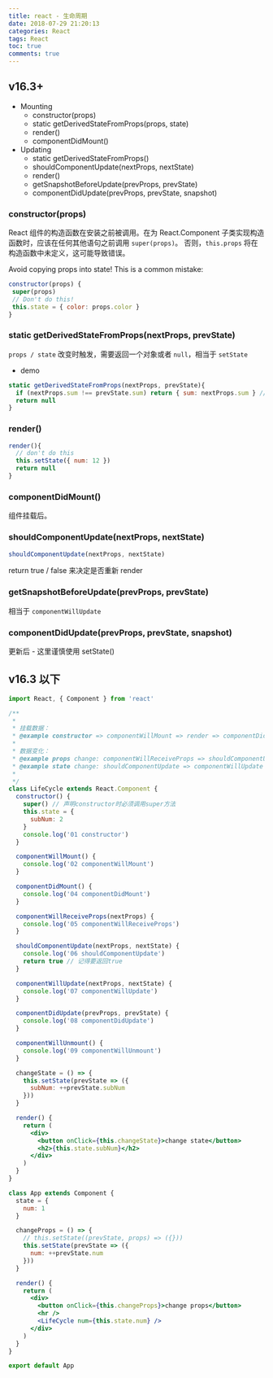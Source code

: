 ```yaml
---
title: react - 生命周期
date: 2018-07-29 21:20:13
categories: React
tags: React
toc: true
comments: true
---
```


## v16.3+

- Mounting
  - constructor(props)
  - static getDerivedStateFromProps(props, state)
  - render()
  - componentDidMount()
- Updating
  - static getDerivedStateFromProps()
  - shouldComponentUpdate(nextProps, nextState)
  - render()
  - getSnapshotBeforeUpdate(prevProps, prevState)
  - componentDidUpdate(prevProps, prevState, snapshot)

<!--more-->

### constructor(props)

React 组件的构造函数在安装之前被调用。在为 React.Component 子类实现构造函数时，应该在任何其他语句之前调用 `super(props)`。
否则，`this.props` 将在构造函数中未定义，这可能导致错误。

Avoid copying props into state! This is a common mistake:

```js
constructor(props) {
 super(props)
 // Don't do this!
 this.state = { color: props.color }
}
```

### static getDerivedStateFromProps(nextProps, prevState)

`props / state` 改变时触发，需要返回一个对象或者 `null`，相当于 `setState`

- demo

```js
static getDerivedStateFromProps(nextProps, prevState){
  if (nextProps.sum !== prevState.sum) return { sum: nextProps.sum } // 类似于 setState({ sum: nextProps.sum })
  return null
}
```

### render()

```js
render(){
  // don't do this
  this.setState({ num: 12 })
  return null
}

```

### componentDidMount()

组件挂载后。

### shouldComponentUpdate(nextProps, nextState)

```js
shouldComponentUpdate(nextProps, nextState)
```

return true / false 来决定是否重新 render

### getSnapshotBeforeUpdate(prevProps, prevState)

相当于 `componentWillUpdate`

### componentDidUpdate(prevProps, prevState, snapshot)

更新后 - 这里谨慎使用 setState()

## v16.3 以下

```jsx
import React, { Component } from 'react'

/**
 *
 * 挂载数据：
 * @example constructor => componentWillMount => render => componentDidMount
 *
 * 数据变化：
 * @example props change: componentWillReceiveProps => shouldComponentUpdate => componentWillUpdate => render => componentDidUpdate
 * @example state change: shouldComponentUpdate => componentWillUpdate => componentDidUpdate
 *
 */
class LifeCycle extends React.Component {
  constructor() {
    super() // 声明constructor时必须调用super方法
    this.state = {
      subNum: 2
    }
    console.log('01 constructor')
  }

  componentWillMount() {
    console.log('02 componentWillMount')
  }

  componentDidMount() {
    console.log('04 componentDidMount')
  }

  componentWillReceiveProps(nextProps) {
    console.log('05 componentWillReceiveProps')
  }

  shouldComponentUpdate(nextProps, nextState) {
    console.log('06 shouldComponentUpdate')
    return true // 记得要返回true
  }

  componentWillUpdate(nextProps, nextState) {
    console.log('07 componentWillUpdate')
  }

  componentDidUpdate(prevProps, prevState) {
    console.log('08 componentDidUpdate')
  }

  componentWillUnmount() {
    console.log('09 componentWillUnmount')
  }

  changeState = () => {
    this.setState(prevState => ({
      subNum: ++prevState.subNum
    }))
  }

  render() {
    return (
      <div>
        <button onClick={this.changeState}>change state</button>
        <h2>{this.state.subNum}</h2>
      </div>
    )
  }
}

class App extends Component {
  state = {
    num: 1
  }

  changeProps = () => {
    // this.setState((prevState, props) => ({}))
    this.setState(prevState => ({
      num: ++prevState.num
    }))
  }

  render() {
    return (
      <div>
        <button onClick={this.changeProps}>change props</button>
        <hr />
        <LifeCycle num={this.state.num} />
      </div>
    )
  }
}

export default App
```

